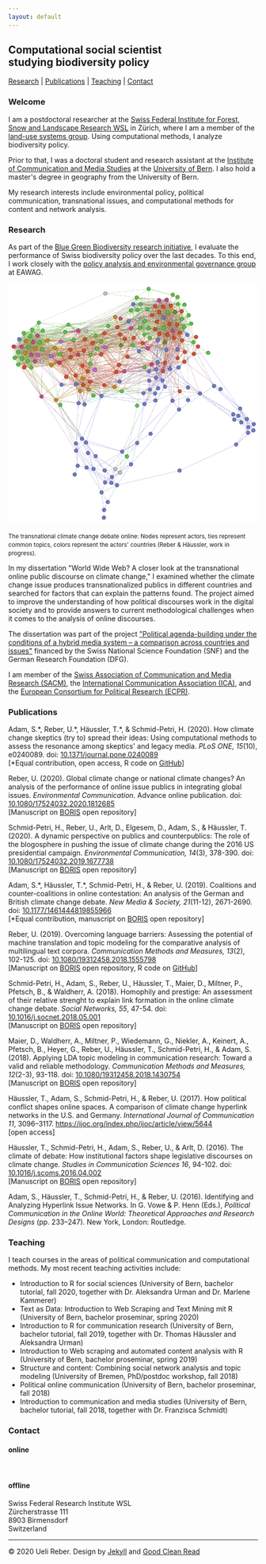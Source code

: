 ```yaml
---
layout: default
---
```


## Computational social scientist<br>studying biodiversity policy

[Research](#research) \| [Publications](#publications) \| [Teaching](#teaching) \| [Contact](#contact)

### Welcome

I am a postdoctoral researcher at the [Swiss Federal Institute for Forest, Snow and Landscape Research WSL](https://www.wsl.ch/en/index.html) in Zürich, where I am a member of the [land-use systems group](https://www.wsl.ch/en/about-wsl/research-units/land-change-science/land-use-systems.html). Using computational methods, I analyze biodiversity policy.

Prior to that, I was a doctoral student and research assistant at the [Institute of Communication and Media Studies](https://www.ikmb.unibe.ch/index_eng.html) at the [University of Bern](https://www.unibe.ch/index_eng.html). I also hold a master's degree in geography from the University of Bern.

My research interests include environmental policy, political communication, transnational issues, and computational methods for content and network analysis.

### <a name="research"></a>Research

As part of the [Blue Green Biodiversity research initiative](https://www.wsl.ch/en/about-wsl/programmes-and-initiatives/blue-green-biodiversity-research-initiative.html), I evaluate the performance of Swiss biodiversity policy over the last decades. To this end, I work closely with the [policy analysis and environmental governance group](https://www.eawag.ch/en/department/ess/main-focus/pego/) at EAWAG.

<img src="images/net_2.png" alt="Climate change discourse network">
<p><small>The transnational climate change debate online: Nodes represent actors, ties represent common topics, colors represent the actors' countries (Reber & Häussler, work in progress).</small></p>

In my dissertation "World Wide Web? A closer look at the transnational online public discourse on climate change," I examined whether the climate change issue produces transnationalized publics in different countries and searched for factors that can explain the patterns found. The project aimed to improve the understanding of how political discourses work in the digital society and to provide answers to current methodological challenges when it comes to the analysis of online discourses.

The dissertation was part of the project <a href="https://www.ikmb.unibe.ch/research/researchprojects/current_research_projects/current_research_projects/political_agenda_building_under_the_conditions_of_a_hybrid_media_system__a_comparison_across_countries_and_issues_2014_2017/index_eng.html" target="_blank">"Political agenda-building under the conditions of a hybrid media system – a comparison across countries and issues"</a> financed by the Swiss National Science Foundation (SNF) and the German Research Foundation (DFG).

I am member of the <a href="https://sgkm.ch/en/" target="_blank">Swiss Association of Communication and Media Research (SACM)</a>, the <a href="https://www.icahdq.org/" target="_blank">International Communication Association (ICA)</a>, and the <a href="https://ecpr.eu" target="_blank">European Consortium for Political Research (ECPR)</a>.

### <a name="publications"></a>Publications

Adam, S.\*, Reber, U.\*, Häussler, T.\*, & Schmid-Petri, H. (2020). How climate change skeptics (try to) spread their ideas: Using computational methods to assess the resonance among skeptics' and legacy media. _PLoS ONE, 15_(10), e0240089. doi: <a href="https://doi.org/10.1371/journal.pone.0240089" target="_blank">10.1371/journal.pone.0240089</a><br>
\[\*Equal contribution, open access, R code on <a href="https://github.com/ikmb-unibe/coab_so2" target="_blank">GitHub</a>\]

Reber, U. (2020). Global climate change or national climate changes? An analysis of the performance of online issue publics in integrating global issues. _Environmental Communication_. Advance online publication. doi: <a href="https://doi.org/10.1080/17524032.2020.1812685" target="_blank">10.1080/17524032.2020.1812685</a><br>
\[Manuscript on <a href="https://boris.unibe.ch/146500/" target="_blank">BORIS</a> open repository\]

Schmid-Petri, H., Reber, U., Arlt, D., Elgesem, D., Adam, S., & Häussler, T. (2020). A dynamic perspective on publics and counterpublics: The role of the blogosphere in pushing the issue of climate change during the 2016 US presidential campaign. _Environmental Communication, 14_(3), 378-390. doi: <a href="https://doi.org/10.1080/17524032.2019.1677738" target="_blank">10.1080/17524032.2019.1677738</a><br>
\[Manuscript on <a href="https://boris.unibe.ch/135097/" target="_blank">BORIS</a> open repository\]

Adam, S.\*, Häussler, T.\*, Schmid-Petri, H., & Reber, U. (2019). Coalitions and counter-coalitions in online contestation: An analysis of the German and British climate change debate. _New Media & Society, 21_(11-12), 2671-2690. doi: <a href="https://doi.org/10.1177/1461444819855966" target="_blank">10.1177/1461444819855966</a><br>
\[\*Equal contribution, manuscript on <a href="https://boris.unibe.ch/133189/" target="_blank">BORIS</a> open repository\]

Reber, U. (2019). Overcoming language barriers: Assessing the potential of machine translation and topic modeling for the comparative analysis of multilingual text corpora. _Communication Methods and Measures, 13_(2), 102-125. doi: <a href="https://doi.org/10.1080/19312458.2018.1555798" target="_blank">10.1080/19312458.2018.1555798</a><br>
\[Manuscript on <a href="https://boris.unibe.ch/131398/" target="_blank">BORIS</a> open repository, R code on <a href="https://github.com/ureber/mt-paper" target="_blank">GitHub</a>\]

Schmid-Petri, H., Adam, S., Reber, U., Häussler, T., Maier, D., Miltner, P., Pfetsch, B., & Waldherr, A. (2018). Homophily and prestige: An assessment of their relative strenght to explain link formation in the online climate change debate. _Social Networks, 55_, 47-54. doi: <a href="https://doi.org/10.1016/j.socnet.2018.05.001" target="_blank">10.1016/j.socnet.2018.05.001</a><br>
\[Manuscript on <a href="https://boris.unibe.ch/116636/" target="_blank">BORIS</a> open repository\]

Maier, D., Waldherr, A., Miltner, P., Wiedemann, G., Niekler, A., Keinert, A., Pfetsch, B., Heyer, G., Reber, U., Häussler, T., Schmid-Petri, H., & Adam, S. (2018). Applying LDA topic modeling in communication research: Toward a valid and reliable methodology. _Communication Methods and Measures, 12_(2-3), 93-118. doi: <a href="https://doi.org/10.1080/19312458.2018.1430754" target="_blank">10.1080/19312458.2018.1430754</a><br>
\[Manuscript on <a href="https://boris.unibe.ch/112835/" target="_blank">BORIS</a> open repository\]

Häussler, T., Adam, S., Schmid-Petri, H., & Reber, U. (2017). How political conflict shapes online spaces. A comparison of climate change hyperlink networks in the U.S. and Germany. _International Journal of Communication 11_, 3096–3117. <a href="https://ijoc.org/index.php/ijoc/article/view/5644" target="_blank">https://ijoc.org/index.php/ijoc/article/view/5644</a><br>
\[open access\]

Häussler, T., Schmid-Petri, H., Adam, S., Reber, U., & Arlt, D. (2016). The climate of debate: How institutional factors shape legislative discourses on climate change. _Studies in Communication Sciences 16_, 94-102. doi: <a href="https://doi.org/10.1016/j.scoms.2016.04.002" target="_blank">10.1016/j.scoms.2016.04.002</a><br>
\[Manuscript on <a href="https://boris.unibe.ch/112839/" target="_blank">BORIS</a> open repository\]

Adam, S., Häussler, T., Schmid-Petri, H., & Reber, U. (2016). Identifying and Analyzing Hyperlink Issue Networks. In G. Vowe & P. Henn (Eds.), _Political Communication in the Online World: Theoretical Approaches and Research Designs_ (pp. 233–247). New York, London: Routledge.

### <a name="teaching"></a>Teaching

I teach courses in the areas of political communication and computational methods. My most recent teaching activities include:

* Introduction to R for social sciences (University of Bern, bachelor tutorial, fall 2020, together with Dr. Aleksandra Urman and Dr. Marlene Kammerer)
* Text as Data: Introduction to Web Scraping and Text Mining mit R (University of Bern, bachelor proseminar, spring 2020)
* Introduction to R for communication research (University of Bern, bachelor tutorial, fall 2019, together with Dr. Thomas Häussler and Aleksandra Urman)
* Introduction to Web scraping and automated content analysis with R (University of Bern, bachelor proseminar, spring 2019)
* Structure and content: Combining social network analysis and topic modeling (University of Bremen, PhD/postdoc workshop, fall 2018)
* Political online communication (University of Bern, bachelor proseminar, fall 2018)
* Introduction to communication and media studies (University of Bern, bachelor tutorial, fall 2018, together with Dr. Franzisca Schmidt)

### <a name="contact"></a>Contact

#### online

<a href="mailto:ueli.reber@wsl.ch"><i class="fa fa-envelope-square fa-3x"></i></a>&nbsp;&nbsp;
<a href="https://github.com/ureber" target="_blank"><i class="fa fa-github-square fa-3x"></i></a>&nbsp;&nbsp;
<a href="https://www.linkedin.com/in/ureber" target="_blank"><i class="fa fa-linkedin-square fa-3x"></i></a>&nbsp;&nbsp;
<a href="https://scholar.google.com/citations?user=f9mSE5gAAAAJ&hl=de&oi=ao" target="_blank"><i class="fa fa-google fa-3x"></i></a>

#### offline 

Swiss Federal Research Institute WSL<br>
Zürcherstrasse 111<br>
8903 Birmensdorf<br>
Switzerland

<hr>

<cred>© 2020 Ueli Reber. Design by <a href="https://jekyllrb.com/" target="_blank">Jekyll</a> and <a href="https://github.com/adueck/good-clean-read" target="_blank">Good Clean Read</a></cred>
